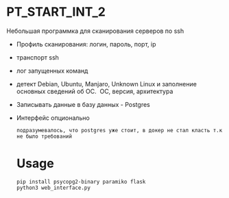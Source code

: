 # PT_START_INT_2

Небольшая программка для сканирования серверов по ssh

- Профиль сканирования: логин, пароль, порт, ip
- транспорт ssh
- лог запущенных команд
- детект Debian, Ubuntu, Manjaro, Unknown Linux и заполнение основных сведений об ОС. 
ОС, версия, архитектура
- Записывать данные в базу данных - Postgres
- Интерфейс опционально

  ```
  подразумевалось, что postgres уже стоит, в докер не стал класть т.к не было требований
  ```
  # Usage
  ```
  pip install psycopg2-binary paramiko flask
  python3 web_interface.py
  ```

